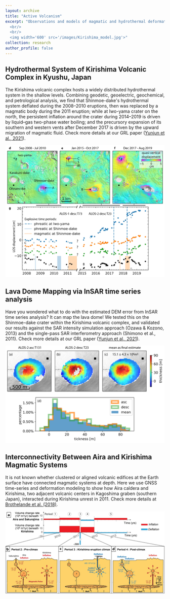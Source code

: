 ```yaml
---
layout: archive
title: "Active Volcanism"
excerpt: "Observations and models of magmatic and hydrothermal deformation processes over active volcanoes.
  <br/>
  <br/>
  <img width='600' src='/images/Kirishima_model.jpg'>"
collection: research
author_profile: false
---
```


## Hydrothermal System of Kirishima Volcanic Complex in Kyushu, Japan

The Kirishima volcanic complex hosts a widely distributed hydrothermal system in the shallow levels. Combining geodetic, geoelectric, geochemical, and petrological analysis, we find that Shinmoe-dake's hydrothermal system deflated during the 2008–2010 eruptions, then was replaced by a magmatic body during the 2011 eruption; while at Iwo-yama crater on the north, the persistent inflation around the crater during 2014–2019 is driven by liquid–gas two-phase water boiling; and the precursory expansion of its southern and western vents after December 2017 is driven by the upward migration of magmatic fluid. Check more details at our GRL paper ([Yunjun et al., 2021](https://yunjunz.github.io/files/Yunjun_etal-2021-Kirishima.pdf)).

<img width='800' src='/images/Kirishima_ts.jpg'>


## Lava Dome Mapping via InSAR time series analysis

Have you wondered what to do with the estimated DEM error from InSAR time series analysis? It can map the lava dome! We tested this on the Shinmoe-dake crater within the Kirishima volcanic complex, and validated our results against the SAR intensity simulation approach (Ozawa & Kozono, 2013) and the single-pass SAR interferometry approach (Shimono et al., 2011). Check more details at our GRL paper ([Yunjun et al., 2021](https://yunjunz.github.io/files/Yunjun_etal-2021-Kirishima.pdf)).

<img width='600' src='/images/Shinmoe_lava_dome.jpg'>


## Interconnectivity Between Aira and Kirishima Magmatic Systems

It is not known whether clustered or aligned volcanic edifices at the Earth surface have connected magmatic systems at depth. Here we use GNSS time-series and deformation modeling to show how Aira caldera and Kirishima, two adjacent volcanic centers in Kagoshima graben (southern Japan), interacted during Kirishima unrest in 2011. Check more details at [Brothelande et al. (2018)](https://yunjunz.github.io/files/Brothelande_etal-2018-VolcConn.pdf).

<img width='800' src='/images/aira_kirishima_conn.jpg'>
